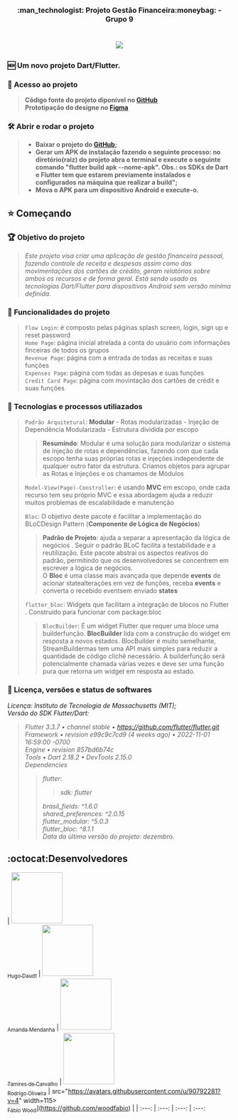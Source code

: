 <h1 align="center" style="font-size: 16px;"> :man_technologist:   Projeto Gestão Financeira:moneybag: - Grupo 9 <h1>

<p align="center"><img src="http://img.shields.io/static/v1?label=STATUS&message=CONCLUÍDO&color=GREEN&style=for-the-badge"/></p>

### :new: Um novo projeto Dart/Flutter.
### 📁 Acesso ao projeto<br>
> **Código fonte do projeto diponível no [GitHub](https://github.com/proz-tecnologia/PIT02GP09)**<br>
> **Prototipação do designe no [Figma](https://www.figma.com/file/9KqM20u8dvdgHR7wi8nI4O/Projeto-Proz?node-id=20%3A408**<br>)**  

### 🛠️ Abrir e rodar o projeto<br>
> - **Baixar o projeto do [GitHub](https://github.com/proz-tecnologia/PIT02GP09);**<br>
> - **Gerar um APK de instalação fazendo o seguinte processo: no diretório(raiz) do projeto abra o terminal e execute o seguinte comando "flutter build apk --nome-apk". Obs.: os SDKs de Dart e Flutter tem que estarem previamente instalados e configurados na máquina que realizar a build";**<br>  
> - **Mova o APK para um dispositivo Android e execute-o.**<br>

## :star: Começando
### :trophy: Objetivo do projeto
> _Este projeto visa criar uma aplicação de gestão financeira pessoal, fazendo controle de receita e despesas assim como das movimentações dos cartões de crédito, geram relatórios sobre ambos os recursos e de forma geral. Está sendo usado as tecnologias Dart/Flutter para dispositivos Android sem versão miníma definida._<br>
### :hammer: Funcionalidades do projeto<br> 
> `Flow Login`: é composto pelas páginas splash screen, login, sign up e reset password<br> 
> `Home Page`: página inicial atrelada a conta do usuário com informações finceiras de todos os grupos<br> 
> `Revenue Page`: página com a entrada de todas as receitas e suas funções<br> 
> `Expenses Page`: página com todas as depesas e suas funções<br>
> `Credit Card Page`: página com movintação dos cartões de crédit e suas funções<br>
### :hammer: Tecnologias e processos utiliazados<br> 
> `Padrão Arquitetural`: **Modular** - Rotas modularizadas - Injeção de Dependência Modularizada - Estrutura dividida por escopo <br>
> > **Resumindo**: Modular é uma solução para modularizar o sistema de injeção de rotas e dependências, fazendo com que cada escopo tenha suas próprias rotas e injeções independente de qualquer outro fator da estrutura. Criamos objetos para agrupar as Rotas e Injeções e os chamamos de Módulos <br>
> 
> `Model-View(Page)-Constroller`: é usando **MVC** em escopo, onde cada recurso tem seu próprio MVC e essa abordagem ajuda a reduzir muitos problemas de escalabilidade e manutenção <br>
>
> `Bloc`: O objetivo deste pacote é facilitar a implementação do BLoCDesign Pattern (**Componente de Lógica de Negócios**)<br>
> >**Padrão de Projeto**: ajuda a separar a apresentação da lógica de negócios . Seguir o padrão BLoC facilita a testabilidade e a reutilização. Este pacote abstrai os aspectos reativos do padrão, permitindo que os desenvolvedores se concentrem em escrever a lógica de negócios.<br> O **Bloc** é uma classe mais avançada que depende **events** de acionar statealterações em vez de funções, receba **events** e converta o recebido eventsem enviado **states**<br>
> 
> `flutter_bloc`: Widgets que facilitam a integração de blocos no Flutter . Construído para funcionar com package:bloc <br>
> > `BlocBuilder`: É um widget Flutter que requer uma bloce uma builderfunção. **BlocBuilder** lida com a construção do widget em resposta a novos estados. BlocBuilder é muito semelhante, StreamBuildermas tem uma API mais simples para reduzir a quantidade de código clichê necessário. A builderfunção será potencialmente chamada várias vezes e deve ser uma função pura que retorna um widget em resposta ao estado.
	
### :ticket: Licença, versões e status de softwares<br>	
_Licença: Instituto de Tecnologia de Massachusetts (MIT);_<br>
_Versão do SDK Flutter/Dart:_<br>
> _Flutter 3.3.7 • channel stable • https://github.com/flutter/flutter.git_ <br>
> _Framework • revision e99c9c7cd9 (4 weeks ago) • 2022-11-01 16:59:00 -0700_<br>
> _Engine • revision 857bd6b74c_<br>
> _Tools • Dart 2.18.2 • DevTools 2.15.0_<br>
> _Dependencies_<br>
> > _flutter:_<br>
> > >_sdk: flutter_<br>
> >
> >_brasil_fields: ^1.6.0_<br>
> >_shared_preferences: ^2.0.15_<br>
> >_flutter_modular: ^5.0.3_<br>
> >_flutter_bloc: ^8.1.1_<br>
> _Data da última versão do projeto: dezembro._<br>
	
## :octocat:Desenvolvedores

| [<img src="https://avatars.githubusercontent.com/u/70405742?v=4" width=115><br><sub>Hugo Daudt</sub>](https://github.com/HugoDaudt) |  [<img src="https://avatars.githubusercontent.com/u/112892707?v=4" width=115><br><sub>Amanda Mendanha</sub>](https://github.com/Amanda-Mendanha) |  [<img src="https://avatars.githubusercontent.com/u/113555317?v=4" width=115><br><sub>Tamires de Carvalho</sub>](https://github.com/TamiresDCarvalho) |  [<img src="https://avatars.githubusercontent.com/u/67833327?v=4" width=115><br><sub>Rodrigo Oliveira</sub>](https://github.com/rexoliveira) |
src="https://avatars.githubusercontent.com/u/90792281?v=4" width=115><br><sub>Fábio Wood</sub>](https://github.com/woodfabio) |
| :---: | :---: | :---: | :---: 
